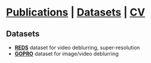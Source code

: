 # [Publications](publications) | [Datasets](Datasets/datasets) | [CV](../cv.pdf)

## Datasets

* **[REDS](reds)** dataset for video deblurring, super-resolution  
* **[GOPRO](https://github.com/SeungjunNah/DeepDeblur_release)** dataset for image/video deblurring  